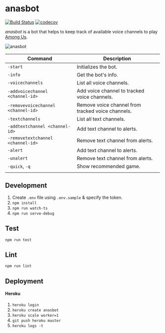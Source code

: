 # anasbot
[![Build Status](https://travis-ci.org/cglotr/anasbot.svg?branch=master)](https://travis-ci.org/cglotr/anasbot)
[![codecov](https://codecov.io/gh/cglotr/anasbot/branch/master/graph/badge.svg?token=38CCR2C7IW)](undefined)

_anasbot_ is a bot that helps to keep track of available voice channels to play [Among Us](http://www.innersloth.com/gameAmongUs.php).

![anasbot](https://imgur.com/a/CWfEkej "anasbot in action")

| Command                                 | Description                                             |
| --------------------------------------- | ------------------------------------------------------- |
| `-start`                                | Initializes the bot.                                    |
| `-info`                                 | Get the bot's info.                                     |
| `-voicechannels`                        | List all voice channels.                                |
| `-addvoicechannel <channel-id>`         | Add voice channel to tracked voice channels.            |
| `-removevoicechannel <channel-id>`      | Remove voice channel from tracked voice channels.       |
| `-textchannels`                         | List all text  channels.                                |
| `-addtextchannel <channel-id>`          | Add text channel to alerts.                             |
| `-removetextchannel <channel-id>`       | Remove text channel from alerts.                        |
| `-alert`                                | Add text channel to alerts.                             |
| `-unalert`                              | Remove text channel from alerts.                        |
| `-quick`, `-q`                          | Show recommended game.                                  |
|                                         |                                                         |

## Development

1. Create `.env` file using `.env.sample` & specify the token.
2. `npm install`
3. `npm run watch-ts`
4. `npm run serve-debug`

## Test

`npm run test`

## Lint

`npm run lint`

## Deployment

#### Heroku

1. `heroku login`
2. `heroku create anasbot`
3. `heroku scale worker=1`
4. `git push heroku master`
5. `heroku logs -t`

